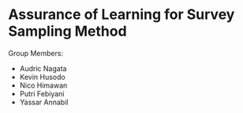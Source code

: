 # Assurance of Learning for Survey Sampling Method
Group Members:
- Audric Nagata
- Kevin Husodo
- Nico Himawan
- Putri Febiyani
- Yassar Annabil
